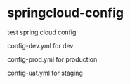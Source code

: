 # springcloud-config
test spring cloud config

config-dev.yml for dev

config-prod.yml for production

config-uat.yml for staging
